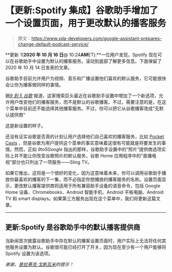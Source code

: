 # 【更新:Spotify 集成】谷歌助手增加了一个设置页面，用于更改默认的播客服务

> 原文：<https://www.xda-developers.com/google-assistant-prepares-change-default-podcast-service/>

**更新 1(****2020 年 10 月 16 日****@ 10:24****AM****ET):**一位用户发现，Spotify 现在可以在谷歌助手中设置为默认的播客服务。滚动到底部了解更多信息。下面保留了 2020 年 10 月 14 日发表的文章。

谷歌助手目前允许用户为视频、音乐和广播设置他们喜欢的默认服务，它可能很快会让你为播客做同样的事情。

据[*9 到 5 谷歌*](https://9to5google.com/2020/10/14/google-assistant-settings-podcast/) 报道，这家搜索巨头最近在谷歌助手设置中增加了一个新选项，允许用户改变他们的播客服务，而不是默认的谷歌播客。不过，需要注意的是，在这个菜单中目前还不能选择其他播客服务。不过，你可以把它从谷歌播客改成“无默认提供商”

这是新设置的样子。

还没有证实谷歌是否真的计划让用户选择他们自己喜欢的播客服务，比如 [Pocket Casts](https://www.xda-developers.com/tag/pocketcasts/) ，但是谷歌为用户提供这个菜单的事实意味着这很有可能就是将要发生的事情。然而，正如 *9to5Google* 指出的那样，谷歌助手设置中的“照片”提供商选项实际上并不能让你改变谷歌照片的默认服务，谷歌 Home 应用程序中的“直播电视”部分也只列出了一项服务——Sling TV。

如果它推出，这将是一个很好的变化，因为这意味着未来，你可以调用谷歌助手播放你最喜欢的播客的下一集，而不必指定你想播放的播客服务的名称。设置页面显示，更改默认播客提供商将适用于所有兼容助手设备的语音命令，包括 Google Home 设备、Chromebooks、Android 智能手机、Android 平板电脑、Android TV 和 smart displays。如果第三方服务出现在这个菜单中，我们将更新这篇文章。

* * *

## 更新:Spotify 是谷歌助手中的默认播客提供商

当新闻首次披露谷歌助手中存在默认的播客设置页面时，用户实际上无法将任何其他服务设置为默认。谷歌很可能已经打开了开关，因为现在至少有一个用户能够将 Spotify 设置为该选项。

*谢谢，[普拉蒂克·戈斯瓦米](https://twitter.com/PM_The_Angry/status/1317017895948316673/photo/2)的提示！*